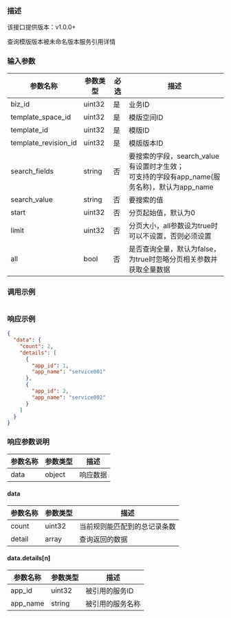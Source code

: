 ### 描述

该接口提供版本：v1.0.0+

查询模版版本被未命名版本服务引用详情

### 输入参数

| 参数名称             | 参数类型 | 必选 | 描述                                                         |
| -------------------- | -------- | ---- | ------------------------------------------------------------ |
| biz_id               | uint32   | 是   | 业务ID                                                       |
| template_space_id    | uint32   | 是   | 模版空间ID                                                   |
| template_id          | uint32   | 是   | 模版ID                                                       |
| template_revision_id | uint32   | 是   | 模版版本ID                                                   |
| search_fields        | string   | 否   | 要搜索的字段，search_value有设置时才生效；<br>可支持的字段有app_name(服务名称)，默认为app_name |
| search_value         | string   | 否   | 要搜索的值                                                   |
| start                | uint32   | 否   | 分页起始值，默认为0                                          |
| limit                | uint32   | 否   | 分页大小，all参数设为true时可以不设置，否则必须设置          |
| all                  | bool     | 否   | 是否查询全量，默认为false，为true时忽略分页相关参数并获取全量数据 |

### 调用示例

```json

```

### 响应示例

```json
{
  "data": {
    "count": 2,
    "details": [
      {
        "app_id": 1,
        "app_name": "service001"
      },
      {
        "app_id": 2,
        "app_name": "service002"
      }
    ]
  }
}
```

### 响应参数说明

| 参数名称 | 参数类型 | 描述     |
| -------- | -------- | -------- |
| data     | object   | 响应数据 |

#### data

| 参数名称 | 参数类型 | 描述                         |
| -------- | -------- | ---------------------------- |
| count    | uint32   | 当前规则能匹配到的总记录条数 |
| detail   | array    | 查询返回的数据               |

#### data.details[n]

| 参数名称 | 参数类型 | 描述             |
| -------- | -------- | ---------------- |
| app_id   | uint32   | 被引用的服务ID   |
| app_name | string   | 被引用的服务名称 |

